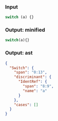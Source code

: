 ### Input
```js parse:stmt
switch (a) {}
```

### Output: minified
```js
switch(a){}
```

### Output: ast
```json
{
  "Switch": {
    "span": "0:13",
    "discriminant": {
      "IdentRef": {
        "span": "8:9",
        "name": "a"
      }
    },
    "cases": []
  }
}
```
